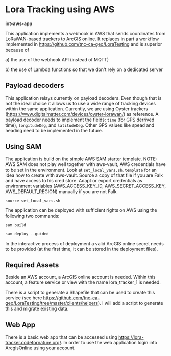 # Lora Tracking using AWS
**iot-aws-app**

This application implements a webhook in AWS that sends coordinates from LoRaWAN-based trackers to ArcGIS online. It replaces in part a workflow implemented in https://github.com/tnc-ca-geo/LoraTesting and is superior because of

a) the use of the webhook API (instead of MQTT)

b) the use of Lambda functions so that we don't rely on a dedicated server

## Payload decoders

This application relays currently on payload decoders. Even though that is not the ideal choice it allows us to use a wide range of tracking devices within the same application. Currently, we are using Oyster trackers (https://www.digitalmatter.com/devices/oyster-lorawan/) as reference. A payload decoder needs to implement the fields: ```time``` (for GPS derrived time), ```longitudeDeg```, and ```latitudeDeg```. Other GPS values like spead and heading need to be implemented in the future.

## Using SAM

The application is build on the simple AWS SAM starter template. NOTE: AWS SAM does not play well together with aws-vault, AWS credentials have to be set in the environment. Look at ```set_local_vars.sh.template``` for an idea how to create with aws-vault. Source a copy of that file if you are Falk and have access to his cred store. Adapt or export credentials as environment variables (AWS_ACCESS_KEY_ID, AWS_SECRET_ACCESS_KEY, AWS_DEFAULT_REGION) manually if you are not Falk.

```source set_local_vars.sh```

The application can be deployed with sufficient rights on AWS using the following two commands:

```sam build```

```sam deploy --guided```

In the interactive process of deployment a valid ArcGIS online secret needs to be provided (at the first time, it can be stored in the deployment files).

## Required Assets

Beside an AWS account, a ArcGIS online account is needed. Within this account, a feature service or view with the name lora_tracker_1 is needed.

There is a script to generate a Shapefile that can be used to create this service (see here https://github.com/tnc-ca-geo/LoraTesting/tree/master/clients/helpers). I will add a script to generate this and migrate existing data.

## Web App

There is a basic web app that can be accessed using https://lora-tracker.codefornature.org/. In order to use the web application login into ArcgisOnline using your account. 
